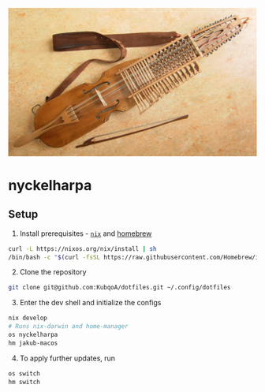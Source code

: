 ![Nyckelharpa](./nyckelharpa.jpg)

# nyckelharpa

## Setup
1. Install prerequisites - [`nix`](https://nix.dev/install-nix) and [homebrew](https://brew.sh)
```sh
curl -L https://nixos.org/nix/install | sh
/bin/bash -c "$(curl -fsSL https://raw.githubusercontent.com/Homebrew/install/HEAD/install.sh)"
```

2. Clone the repository
```sh
git clone git@github.com:KubqoA/dotfiles.git ~/.config/dotfiles
```

3. Enter the dev shell and initialize the configs
```sh
nix develop
# Runs nix-darwin and home-manager
os nyckelharpa
hm jakub-macos
```

4. To apply further updates, run
```sh
os switch
hm switch
```
